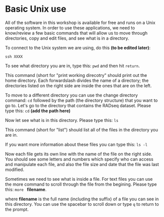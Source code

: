# Basic Unix use

All of the software in this workshop is available for free and runs on a Unix operating system.  In order to use these applications, we need to know/review a few basic commands that will allow us to move through directories, copy and edit files, and see what is in a directory.

To connect to the Unix system we are using, do this **(to be edited later)**:

`ssh XXXX`

To see what directory you are in, type this:
`pwd`
and then hit `return`.

This command (short for "print working direcotry" should print out the home directory.  Each forwardslash divides the name of a directory; the directories listed on the right side are inside the ones that are on the left.

To move to a different directory you can use the change directory command:
`cd`
followed by the path (the directory structure) that you want to go to.  Let's go to the directory that contains the RADseq dataset.  Please type this:
`cd` **(add the path here)**

Now let see what is in this directory.  Please type this:
`ls`

This command (short for "list") should list all of the files in the directory you are in.  

If you want more information about these files you can type this:
`ls -l`

Now each file gets its own line with the name of the file on the right side. You should see some letters and numbers which specify who can access and manipulate each file, and also the file size and date that the file was last modified.

Sometimes we need to see what is inside a file. For text files you can use the more command to scroll through the file from the begining.  Please type this:
`more ` **filename**.

where **filename** is the full name (including the suffix) of a file you can see in this directory.  You can use the spacebar to scroll down or type `q` to return to the prompt.


